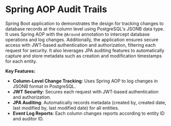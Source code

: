# Spring AOP Audit Trails

Spring Boot application to demonstrates the design for tracking changes to database records at the column level using PostgreSQL's JSONB data type. It uses Spring AOP with the `@Around` annotation to intercept database operations and log changes. Additionally, the application ensures secure access with JWT-based authentication and authorization, filtering each request for security. It also leverages JPA auditing features to automatically capture and store metadata such as creation and modification timestamps for each entity.

**Key Features:**
- **Column-Level Change Tracking**: Uses Spring AOP to log changes in JSONB format in PostgreSQL.
- **JWT Security**: Secures each request with JWT-based authentication and authorization.
- **JPA Auditing**: Automatically records metadata (created by, created date, last modified by, last modified date) for all entities.
- **Event Log Reports**: Each column changes reports according to entity ID and auditor ID.